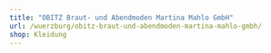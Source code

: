 ```yaml
---
title: "OBITZ Braut- und Abendmoden Martina Mahlo GmbH"
url: /wuerzburg/obitz-braut-und-abendmoden-martina-mahlo-gmbh/
shop: Kleidung
---
```


